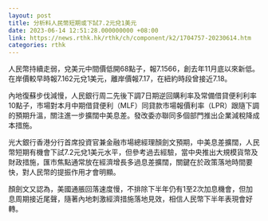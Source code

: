 ```yaml
---
layout: post
title: 分析料人民幣短期或下試7.2元兌1美元
date: 2023-06-14 12:51:28.000000000 +08:00
link: https://news.rthk.hk/rthk/ch/component/k2/1704757-20230614.htm
categories: rthk
---
```


人民幣持續走弱，兌美元中間價低開68點子，報7.1566，創去年11月底以來新低。在岸價較早時報7.162元兌1美元，離岸價報7.17，在紐約時段曾接近7.18。

內地復蘇步伐減慢，人民銀行周二先後下調7日期逆回購利率及常備借貸便利利率10點子，市場對本月中期借貸便利（MLF）同貸款市場報價利率（LPR）跟隨下調的預期升溫，關注進一步擴闊中美息差。發改委亦聯同多個部門推出企業減稅降成本措施。

光大銀行香港分行首席投資官兼金融市場總經理顏劍文預期，中美息差擴闊，人民幣短期有機會下試7.2元兌1美元水平，但參考過去經驗，當中央推出大規模貨幣及財政措施，匯市焦點通常放在經濟增長多過息差擴闊，關鍵在於政策落地時間要快，對人民幣的提振作用才會明顯。

顏劍文又認為，美國通脹回落速度慢，不排除下半年仍有1至2次加息機會，但加息周期接近尾聲，隨著內地刺激經濟措施落地見效，相信人民幣下半年表現會好轉。
